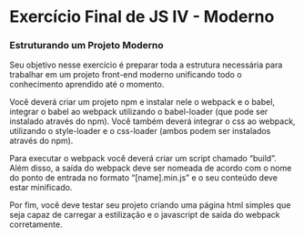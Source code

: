 # Exercício Final de JS IV - Moderno
### Estruturando um Projeto Moderno

Seu objetivo nesse exercício é preparar toda a estrutura necessária para trabalhar em um projeto front-end moderno unificando todo o conhecimento aprendido até o momento.

Você deverá criar um projeto npm e instalar nele o webpack e o babel, integrar o babel ao webpack utilizando o babel-loader (que pode ser instalado através do npm). Você também deverá integrar o css ao webpack, utilizando o style-loader e o css-loader (ambos podem ser instalados através do npm).

Para executar o webpack você deverá criar um script chamado “build”. Além disso, a saída do webpack deve ser nomeada de acordo com o nome do ponto de entrada no formato “[name].min.js” e o seu conteúdo deve estar minificado.

Por fim, você deve testar seu projeto criando uma página html simples que seja capaz de carregar a estilização e o javascript de saída do webpack corretamente.